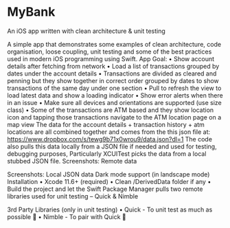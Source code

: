 # MyBank
An iOS app written with clean architecture &amp; unit testing 

A simple app that demonstrates some examples of clean architecture, code organisation, loose coupling, unit testing and some of the best practices used in modern iOS programming using Swift.
App Goal:
• Show account details after fetching from network
• Load a list of transactions grouped by dates under the account details
• Transactions are divided as cleared and penning but they show together in correct order grouped by dates to show transactions of the same day under one section
• Pull to refresh the view to load latest data and show a loading indicator
• Show error alerts when there in an issue
• Make sure all devices and orientations are supported (use size class)
• Some of the transactions are ATM based and they show location icon and tapping those transactions navigate to the ATM location page on a map view
The data for the account details + transaction history + atm locations are all combined together and comes from the this json file at: https://www.dropbox.com/s/tewg9b71x0wrou9/data.json?dl=1
The code also pulls this data locally from a JSON file if needed and used for testing, debugging purposes, Particularly XCUITest picks the data from a local stubbed JSON file.
Screenshots: Remote data
    
Screenshots: Local JSON data
  Dark mode support (in landscape mode)
Installation
• Xcode 11.6+ (required)
• Clean /DerivedData folder if any
• Build the project and let the Swift Package Manager pulls two remote libraries used
for unit testing – Quick & Nimble
    
3rd Party Libraries (only in unit testing)
• Quick - To unit test as much as possible 🤫
• Nimble - To pair with Quick 👬

